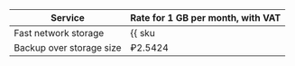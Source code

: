 Service | Rate for 1 GB per month, with VAT
----- | -----
Fast network storage | {{ sku|RUB|mdb.cluster.network-nvme.redis|month|string }} |
Backup over storage size | ₽2.5424
